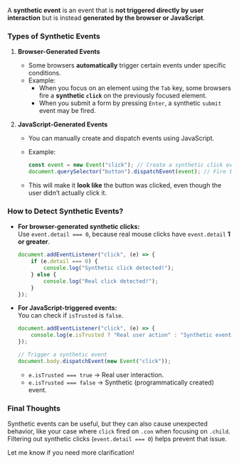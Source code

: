 A **synthetic event** is an event that is **not triggered directly by user interaction** but is instead **generated by the browser or JavaScript**.

### **Types of Synthetic Events**

1. **Browser-Generated Events**
    
    - Some browsers **automatically** trigger certain events under specific conditions.
    - Example:
        - When you focus on an element using the `Tab` key, some browsers fire a **synthetic `click`** on the previously focused element.
        - When you submit a form by pressing `Enter`, a synthetic `submit` event may be fired.
2. **JavaScript-Generated Events**
    
    - You can manually create and dispatch events using JavaScript.
    - Example:
        
        ```javascript
        const event = new Event("click"); // Create a synthetic click event
        document.querySelector("button").dispatchEvent(event); // Fire the event
        ```
        
    - This will make it **look like** the button was clicked, even though the user didn’t actually click it.

### **How to Detect Synthetic Events?**

- **For browser-generated synthetic clicks:**  
    Use `event.detail === 0`, because real mouse clicks have `event.detail` **1 or greater**.
    
    ```javascript
    document.addEventListener("click", (e) => {
        if (e.detail === 0) {
            console.log("Synthetic click detected!");
        } else {
            console.log("Real click detected!");
        }
    });
    ```
    
- **For JavaScript-triggered events:**  
    You can check if `isTrusted` is `false`.
    
    ```javascript
    document.addEventListener("click", (e) => {
        console.log(e.isTrusted ? "Real user action" : "Synthetic event");
    });
    
    // Trigger a synthetic event
    document.body.dispatchEvent(new Event("click"));
    ```
    
    - `e.isTrusted === true` → Real user interaction.
    - `e.isTrusted === false` → Synthetic (programmatically created) event.

### **Final Thoughts**

Synthetic events can be useful, but they can also cause unexpected behavior, like your case where `click` fired on `.con` when focusing on `.child`. Filtering out synthetic clicks (`event.detail === 0`) helps prevent that issue.

Let me know if you need more clarification!